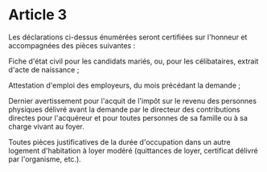 # Article 3

Les déclarations ci-dessus énumérées seront certifiées sur l'honneur et accompagnées des pièces suivantes :

Fiche d'état civil pour les candidats mariés, ou, pour les célibataires, extrait d'acte de naissance ;

Attestation d'emploi des employeurs, du mois précédant la demande ;

Dernier avertissement pour l'acquit de l'impôt sur le revenu des personnes physiques délivré avant la demande par le directeur des contributions directes pour l'acquéreur et pour toutes personnes de sa famille ou à sa charge vivant au foyer.

Toutes pièces justificatives de la durée d'occupation dans un autre logement d'habitation à loyer modéré (quittances de loyer, certificat délivré par l'organisme, etc.).
